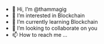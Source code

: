 - 👋 Hi, I’m @thammagig
- 👀 I’m interested in Blockchain
- 🌱 I’m currently learning Blockchain
- 💞️ I’m looking to collaborate on you
- 📫 How to reach me ...

<!---
thammagig/thammagig is a ✨ special ✨ repository because its `README.md` (this file) appears on your GitHub profile.
You can click the Preview link to take a look at your changes.
--->
